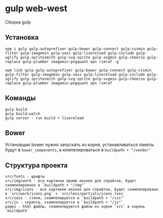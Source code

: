 # gulp web-west
Сборка gulp

## Установка

```
npm i gulp gulp-autoprefixer gulp-bower gulp-connect gulp-cssmin gulp-filter gulp-imagemin gulp-sass gulp-livereload gulp-include gulp-uglify gulp.spritesmith gulp-svg-sprite gulp-svgmin gulp-cheerio gulp-replace gulp-plumber imagemin-pngquant opn rimraf -g

npm link gulp gulp-autoprefixer gulp-bower gulp-connect gulp-cssmin gulp-filter gulp-imagemin gulp-sass gulp-livereload gulp-include gulp-uglify gulp.spritesmith gulp-svg-sprite gulp-svgmin gulp-cheerio gulp-replace gulp-plumber imagemin-pngquant opn rimraf
```

## Команды

```
gulp build 
gulp build:watch
gulp server - run build + livereload
```
## Bower
Установщик bower нужно запускать из корня, устанавливаться пакеты будут в `bower_components`, а компелироваться в `buildpath + "/vendor"`

## Структура проекта
```
src/fonts - шрифты
src/img/work - все картинки кроме иконок для спрайтов, будет скомпелировано в `buildpath + "/img"`
src/img/icons - все картинки иконок для спрайтов, будет скомпелировано в `src/work/icons.png` + `src/less/partials/icons.less`
src/sass - стили, скомпелируется в `buildpath + "/css"`
src/js - скрипты, скомпелируется в `buildpath + "/js"`
pages - html файлы, скомпелируются файлы из корня `src` в корень `buildpath`
```